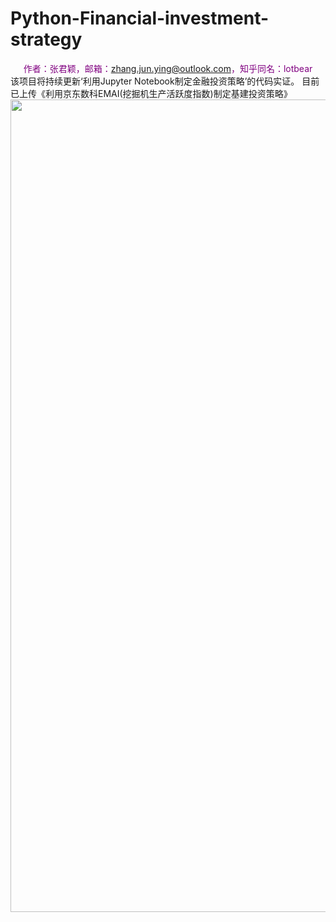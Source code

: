 # Python-Financial-investment-strategy
<font color=purple><center>作者：张君颖，邮箱：zhang.jun.ying@outlook.com，知乎同名：lotbear</center></font>
该项目将持续更新‘利用Jupyter Notebook制定金融投资策略’的代码实证。
目前已上传《利用京东数科EMAI(挖掘机生产活跃度指数)制定基建投资策略》
<img src="https://pic2.zhimg.com/80/v2-d5144c74a33bd22037e69465950aefdd_1440w.jpg" width="1300px" align="left"> 
